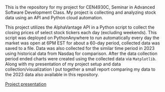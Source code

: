 This is the repository for my project for CEN4930C, Seminar in Advanced Software Development Class. My project is collecting and analyzing stock data using an API and Python cloud automation.

This project utilizes the AlphaVantage API in a Python script to collect the closing prices of select stock tickers each day (excluding weekends). This script was deployed on PythonAnywhere to run automatically every day the market was open at 6PM EST for about a 60-day period, collected data was saved to a file. Data was also collected for the similar time period in 2023 using historical data from Nasdaq for comparison. After the data collection period ended charts were created using the collected data via `Matplotlib`.  Along with my presentation of my project setup and data collection/visualization I put together a small report comparing my data to the 2023 data also available in this repository.

[Project presentation](https://youtu.be/jG8ikQyUJII)
